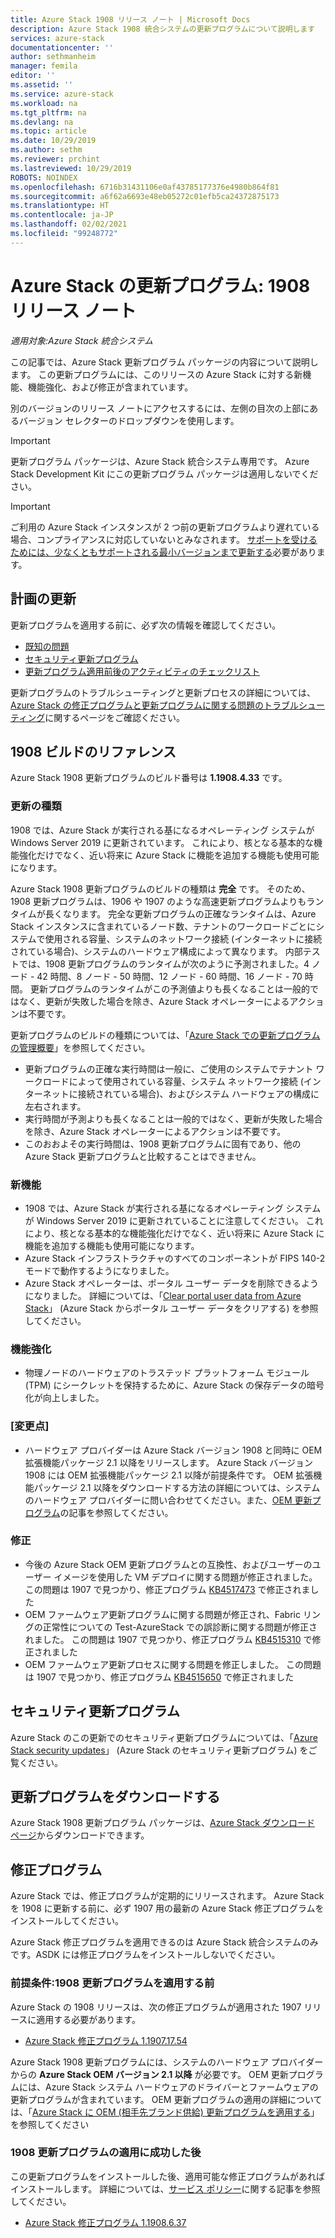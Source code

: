 ```yaml
---
title: Azure Stack 1908 リリース ノート | Microsoft Docs
description: Azure Stack 1908 統合システムの更新プログラムについて説明します
services: azure-stack
documentationcenter: ''
author: sethmanheim
manager: femila
editor: ''
ms.assetid: ''
ms.service: azure-stack
ms.workload: na
ms.tgt_pltfrm: na
ms.devlang: na
ms.topic: article
ms.date: 10/29/2019
ms.author: sethm
ms.reviewer: prchint
ms.lastreviewed: 10/29/2019
ROBOTS: NOINDEX
ms.openlocfilehash: 6716b31431106e0af43785177376e4980b864f81
ms.sourcegitcommit: a6f62a6693e48eb05272c01efb5ca24372875173
ms.translationtype: HT
ms.contentlocale: ja-JP
ms.lasthandoff: 02/02/2021
ms.locfileid: "99248772"
---
```

# <a name="azure-stack-updates-1908-release-notes"></a>Azure Stack の更新プログラム: 1908 リリース ノート

*適用対象:Azure Stack 統合システム*

この記事では、Azure Stack 更新プログラム パッケージの内容について説明します。 この更新プログラムには、このリリースの Azure Stack に対する新機能、機能強化、および修正が含まれています。

別のバージョンのリリース ノートにアクセスするには、左側の目次の上部にあるバージョン セレクターのドロップダウンを使用します。

> [!IMPORTANT]  
> 更新プログラム パッケージは、Azure Stack 統合システム専用です。 Azure Stack Development Kit にこの更新プログラム パッケージは適用しないでください。

> [!IMPORTANT]  
> ご利用の Azure Stack インスタンスが 2 つ前の更新プログラムより遅れている場合、コンプライアンスに対応していないとみなされます。 [サポートを受けるためには、少なくともサポートされる最小バージョンまで更新する](../azure-stack-servicing-policy.md#keep-your-system-under-support)必要があります。

## <a name="update-planning"></a>計画の更新

更新プログラムを適用する前に、必ず次の情報を確認してください。

- [既知の問題](known-issues-1908.md)
- [セキュリティ更新プログラム](../release-notes-security-updates.md)
- [更新プログラム適用前後のアクティビティのチェックリスト](../release-notes-checklist.md)

更新プログラムのトラブルシューティングと更新プロセスの詳細については、[Azure Stack の修正プログラムと更新プログラムに関する問題のトラブルシューティング](../azure-stack-updates-troubleshoot.md)に関するページをご確認ください。

## <a name="1908-build-reference"></a>1908 ビルドのリファレンス

Azure Stack 1908 更新プログラムのビルド番号は **1.1908.4.33** です。

### <a name="update-type"></a>更新の種類

1908 では、Azure Stack が実行される基になるオペレーティング システムが Windows Server 2019 に更新されています。 これにより、核となる基本的な機能強化だけでなく、近い将来に Azure Stack に機能を追加する機能も使用可能になります。

Azure Stack 1908 更新プログラムのビルドの種類は **完全** です。 そのため、1908 更新プログラムは、1906 や 1907 のような高速更新プログラムよりもランタイムが長くなります。 完全な更新プログラムの正確なランタイムは、Azure Stack インスタンスに含まれているノード数、テナントのワークロードごとにシステムで使用される容量、システムのネットワーク接続 (インターネットに接続されている場合)、システムのハードウェア構成によって異なります。 内部テストでは、1908 更新プログラムのランタイムが次のように予測されました。4 ノード - 42 時間、8 ノード - 50 時間、12 ノード - 60 時間、16 ノード - 70 時間。 更新プログラムのランタイムがこの予測値よりも長くなることは一般的ではなく、更新が失敗した場合を除き、Azure Stack オペレーターによるアクションは不要です。

更新プログラムのビルドの種類については、「[Azure Stack での更新プログラムの管理概要](../azure-stack-updates.md)」を参照してください。

- 更新プログラムの正確な実行時間は一般に、ご使用のシステムでテナント ワークロードによって使用されている容量、システム ネットワーク接続 (インターネットに接続されている場合)、およびシステム ハードウェアの構成に左右されます。
- 実行時間が予測よりも長くなることは一般的ではなく、更新が失敗した場合を除き、Azure Stack オペレーターによるアクションは不要です。
- このおおよその実行時間は、1908 更新プログラムに固有であり、他の Azure Stack 更新プログラムと比較することはできません。

<!-- ## What's in this update -->

<!-- The current theme (if any) of this release. -->

### <a name="whats-new"></a>新機能

<!-- What's new, also net new experiences and features. -->

- 1908 では、Azure Stack が実行される基になるオペレーティング システムが Windows Server 2019 に更新されていることに注意してください。 これにより、核となる基本的な機能強化だけでなく、近い将来に Azure Stack に機能を追加する機能も使用可能になります。
- Azure Stack インフラストラクチャのすべてのコンポーネントが FIPS 140-2 モードで動作するようになりました。
- Azure Stack オペレーターは、ポータル ユーザー データを削除できるようになりました。 詳細については、「[Clear portal user data from Azure Stack](../azure-stack-portal-clear.md)」 (Azure Stack からポータル ユーザー データをクリアする) を参照してください。

### <a name="improvements"></a>機能強化

<!-- Changes and product improvements with tangible customer-facing value. -->
- 物理ノードのハードウェアのトラステッド プラットフォーム モジュール (TPM) にシークレットを保持するために、Azure Stack の保存データの暗号化が向上しました。

### <a name="changes"></a>[変更点]

- ハードウェア プロバイダーは Azure Stack バージョン 1908 と同時に OEM 拡張機能パッケージ 2.1 以降をリリースします。 Azure Stack バージョン 1908 には OEM 拡張機能パッケージ 2.1 以降が前提条件です。 OEM 拡張機能パッケージ 2.1 以降をダウンロードする方法の詳細については、システムのハードウェア プロバイダーに問い合わせてください。また、[OEM 更新プログラム](../azure-stack-update-oem.md#oem-contact-information)の記事を参照してください。  

### <a name="fixes"></a>修正

- 今後の Azure Stack OEM 更新プログラムとの互換性、およびユーザーのユーザー イメージを使用した VM デプロイに関する問題が修正されました。 この問題は 1907 で見つかり、修正プログラム [KB4517473](https://support.microsoft.com/en-us/help/4517473/azure-stack-hotfix-1-1907-12-44) で修正されました  
- OEM ファームウェア更新プログラムに関する問題が修正され、Fabric リングの正常性についての Test-AzureStack での誤診断に関する問題が修正されました。 この問題は 1907 で見つかり、修正プログラム [KB4515310](https://support.microsoft.com/en-us/help/4515310/azure-stack-hotfix-1-1907-7-35) で修正されました
- OEM ファームウェア更新プロセスに関する問題を修正しました。 この問題は 1907 で見つかり、修正プログラム [KB4515650](https://support.microsoft.com/en-us/help/4515650/azure-stack-hotfix-1-1907-8-37) で修正されました

<!-- Product fixes that came up from customer deployments worth highlighting, especially if there is an SR/ICM associated to it. -->

## <a name="security-updates"></a>セキュリティ更新プログラム

Azure Stack のこの更新でのセキュリティ更新プログラムについては、「[Azure Stack security updates](../release-notes-security-updates.md)」 (Azure Stack のセキュリティ更新プログラム) をご覧ください。

## <a name="download-the-update"></a><a name="download-the-update-1908"></a>更新プログラムをダウンロードする

Azure Stack 1908 更新プログラム パッケージは、[Azure Stack ダウンロード ページ](https://aka.ms/azurestackupdatedownload)からダウンロードできます。

## <a name="hotfixes"></a>修正プログラム

Azure Stack では、修正プログラムが定期的にリリースされます。 Azure Stack を 1908 に更新する前に、必ず 1907 用の最新の Azure Stack 修正プログラムをインストールしてください。

Azure Stack 修正プログラムを適用できるのは Azure Stack 統合システムのみです。ASDK には修正プログラムをインストールしないでください。

### <a name="prerequisites-before-applying-the-1908-update"></a>前提条件:1908 更新プログラムを適用する前

Azure Stack の 1908 リリースは、次の修正プログラムが適用された 1907 リリースに適用する必要があります。

<!-- One of these. Either no updates at all, nothing is required, or the LATEST hotfix that is required-->
- [Azure Stack 修正プログラム 1.1907.17.54](https://support.microsoft.com/help/4523826)

Azure Stack 1908 更新プログラムには、システムのハードウェア プロバイダーからの **Azure Stack OEM バージョン 2.1 以降** が必要です。 OEM 更新プログラムには、Azure Stack システム ハードウェアのドライバーとファームウェアの更新プログラムが含まれています。 OEM 更新プログラムの適用の詳細については、「[Azure Stack に OEM (相手先ブランド供給) 更新プログラムを適用する](../azure-stack-update-oem.md)」を参照してください

### <a name="after-successfully-applying-the-1908-update"></a>1908 更新プログラムの適用に成功した後

この更新プログラムをインストールした後、適用可能な修正プログラムがあればインストールします。 詳細については、[サービス ポリシー](../azure-stack-servicing-policy.md)に関する記事を参照してください。

<!-- One of these. Either no updates at all, nothing is required, or the LATEST hotfix that is required-->
- [Azure Stack 修正プログラム 1.1908.6.37](https://support.microsoft.com/help/4527372)
